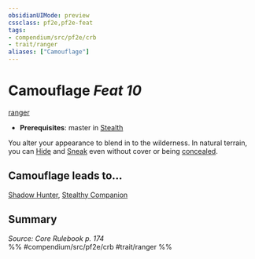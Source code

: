 ```yaml
---
obsidianUIMode: preview
cssclass: pf2e,pf2e-feat
tags:
- compendium/src/pf2e/crb
- trait/ranger
aliases: ["Camouflage"]
---
```

# Camouflage  *Feat 10*  
[ranger](Reference/Rules/Traits/ranger.md "Ranger Class Trait")  

- **Prerequisites**: master in [Stealth](skills.md#Stealth)

You alter your appearance to blend in to the wilderness. In natural terrain, you can [Hide](Reference/Rules/Actions/hide.md) and [Sneak](sneak.md) even without cover or being [concealed](conditions.md#Concealed).

## Camouflage leads to...

[Shadow Hunter](shadow-hunter.md), [Stealthy Companion](stealthy-companion.md)

## Summary

*Source: Core Rulebook p. 174*  
%% #compendium/src/pf2e/crb #trait/ranger %%